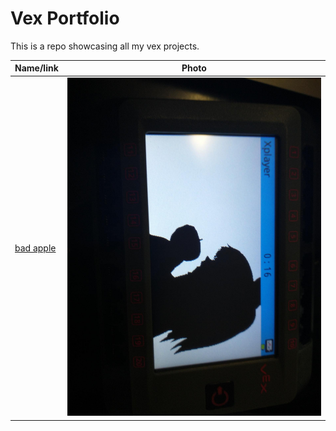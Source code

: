 # Vex Portfolio 

This is a repo showcasing all my vex projects.

| Name/link | Photo |
|-----------|-------|
| [bad apple](https://github.com/HeronErin/VexVideoPlayer) | ![the img](https://raw.githubusercontent.com/HeronErin/VexVideoPlayer/37eb280006bc26745f37d4bd264ee33e9cf61aed/image.jpeg) | 